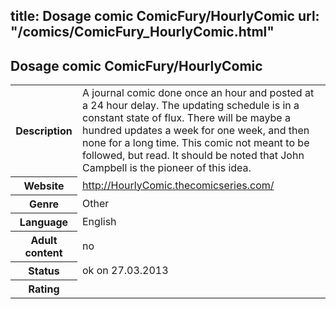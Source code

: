 title: Dosage comic ComicFury/HourlyComic
url: "/comics/ComicFury_HourlyComic.html"
---
Dosage comic ComicFury/HourlyComic
-----------------------------------------

<table class="comicinfo">
<tr>
<th>Description</th><td>A journal comic done once an hour and posted at a 24 hour delay. The updating schedule is in a constant state of flux. There will be maybe a hundred updates a week for one week, and then none for a long time. This comic not meant to be followed, but read. It should be noted that John Campbell is the pioneer of this idea.</td>
</tr>
<tr>
<th>Website</th><td><a href="http://HourlyComic.thecomicseries.com/">http://HourlyComic.thecomicseries.com/</a></td>
</tr>
<tr>
<th>Genre</th><td>Other</td>
</tr>
<tr>
<th>Language</th><td>English</td>
</tr>
<tr>
<th>Adult content</th><td>no</td>
</tr>
<tr>
<th>Status</th><td>ok on 27.03.2013</td>
</tr>
<tr>
<th>Rating</th><td><div class="g-plusone" data-size="standard" data-annotation="bubble"
 data-href="http://HourlyComic.thecomicseries.com/"></div></td>
</tr>
</table>
<script type="text/javascript">
  (function() {
    var po = document.createElement('script'); po.type = 'text/javascript'; po.async = true;
    po.src = 'https://apis.google.com/js/plusone.js';
    var s = document.getElementsByTagName('script')[0]; s.parentNode.insertBefore(po, s);
  })();
</script>
